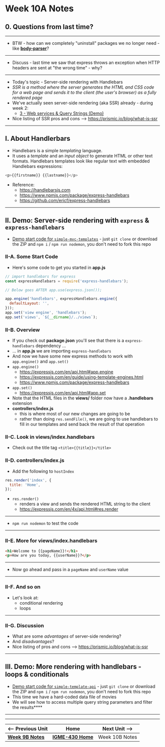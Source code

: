# Week 10A Notes

## 0. Questions from last time?

---

 - BTW - how can we completely "uninstall" packages we no longer need - like [**body-parser**](https://www.npmjs.com/package/body-parser)?

---

- Discuss - last time we saw that express throws an exception when HTTP headers are sent at "the wrong time" - why?

---

- Today's topic - Server-side rendering with Handlebars
- *SSR is a method where the server generates the HTML and CSS code for a web page and sends it to the client (the user's browser) as a fully rendered page*
- We've actually seen server-side rendering (aka SSR) already - during week 2:
  - [3 - Web services & Query Strings (Demo)](../exercises/3-web-service-query-string.md)
- Nice listing of SSR pros and cons --> https://prismic.io/blog/what-is-ssr

---

## I. About Handlerbars
- Handlebars is a simple *templating* language.
- It uses a *template* and an *input object* to generate HTML or other text formats. Handlebars templates look like regular text with embedded Handlebars expressions:

```js
<p>{{firstname}} {{lastname}}</p>
```

- Reference:
  - https://handlebarsjs.com
  - https://www.npmjs.com/package/express-handlebars
  - https://github.com/ericf/express-handlebars

---

## II. Demo: Server-side rendering with `express` & `express-handlebars`
- [Demo start code for `simple-mvc-templates`](https://github.com/IGM-RichMedia-at-RIT/simple-mvc-templates) - just `git clone` or download the ZIP and `npm i` / `npm run nodemon`, you don't need to fork this repo

### II-A. Some Start Code
- Here's some code to get you started in **app.js**

```js
// import handlebars for express
const expressHandlebars = require('express-handlebars');

// Below goes AFTER app.use(express.json());

app.engine('handlebars', expressHandlebars.engine({
  defaultLayout: '',
}));
app.set('view engine', 'handlebars');
app.set('views', `${__dirname}/../views`);
```


### II-B. Overview
- If you check out **package.json** you'll see that there is a `express-handlebars` dependency ...
- ... in **app.js** we are importing `express-handlebars`
- And now we have some new express methods to work with `app.engine()` and `app.set()`
- `app.engine()`
  - https://expressjs.com/en/api.html#app.engine
  - https://expressjs.com/en/guide/using-template-engines.html
  - https://www.npmjs.com/package/express-handlebars
- `app.set()`
  - https://expressjs.com/en/api.html#app.set
- Note that the HTML files in the **views/** folder now have a **.handlebars** extension
- **controllers/index.js**
  - this is where most of our new changes are going to be
  - rather than doing `res.sendFile()`, we are going to use handlebars to fill in our templates and send back the result of that operation
  

### II-C. Look in views/index.handlebars

- Check out the title tag `<title>{{title}}</title>`


### II-D. controllers/index.js

- Add the following to `hostIndex`

```js
res.render('index', {
  title: 'Home',
});
```

- `res.render()`
  - renders a view and sends the rendered HTML string to the client
  - https://expressjs.com/en/4x/api.html#res.render

---

- `npm run nodemon` to test the code

---

### II-E. More for views/index.handlebars

```html
<h1>Welcome to {{pageName}}!</h1>
<p>How are you today, {{userName}}?</p>
```

---

- Now go ahead and pass in a `pageName` and `userName` value

---

### II-F. And so on

- Let's look at:
  - conditional rendering
  - loops

 ---

### II-G. Discussion

- What are some *advantages* of server-side rendering?
- And *disadvantages*?
- Nice listing of pros and cons --> https://prismic.io/blog/what-is-ssr
 
---

## III. Demo: More rendering with handlebars - loops & conditionals
- [Demo start code for `simple-template-api`](https://github.com/IGM-RichMedia-at-RIT/simple-template-api) - just `git clone` or download the ZIP and `npm i` / `npm run nodemon`, you don't need to fork this repo
- This time we have a hard-coded data file of movies
- We will see how to access multiple query string parameters and filter the results****

 
---
---

| <-- Previous Unit | Home | Next Unit -->
| --- | --- | --- 
|   [**Week 9B Notes**](09B.md)  |  [**IGME-430 Home**](../) | Week 10B Notes
